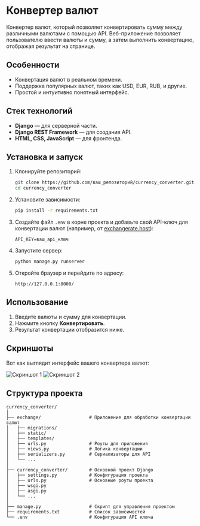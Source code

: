# Конвертер валют

Конвертер валют, который позволяет конвертировать сумму между различными валютами с помощью API. Веб-приложение позволяет пользователю ввести валюты и сумму, а затем выполнить конвертацию, отображая результат на странице.

## Особенности

- Конвертация валют в реальном времени.
- Поддержка популярных валют, таких как USD, EUR, RUB, и другие.
- Простой и интуитивно понятный интерфейс.

## Стек технологий

- **Django** — для серверной части.
- **Django REST Framework** — для создания API.
- **HTML, CSS, JavaScript** — для фронтенда.

## Установка и запуск

1. Клонируйте репозиторий:

   ```bash
   git clone https://github.com/ваш_репозиторий/currency_converter.git
   cd currency_converter
   ```

2. Установите зависимости:

   ```bash
   pip install -r requirements.txt
   ```

3. Создайте файл `.env` в корне проекта и добавьте свой API-ключ для конвертации валют (например, от [exchangerate.host](https://exchangerate.host/)):

   ```
   API_KEY=ваш_api_ключ
   ```

4. Запустите сервер:

   ```bash
   python manage.py runserver
   ```

5. Откройте браузер и перейдите по адресу:

   ```
   http://127.0.0.1:8000/
   ```

## Использование

1. Введите валюты и сумму для конвертации.
2. Нажмите кнопку **Конвертировать**.
3. Результат конвертации отобразится ниже.

## Скриншоты

Вот как выглядит интерфейс вашего конвертера валют:

![Скриншот 1](https://github.com/ваш_репозиторий/путь_к_изображению_1.png)
![Скриншот 2](https://github.com/ваш_репозиторий/путь_к_изображению_2.png)

## Структура проекта

```
currency_converter/
│
├── exchange/                  # Приложение для обработки конвертации валют
│   ├── migrations/            
│   ├── static/
│   ├── templates/
│   ├── urls.py                # Роуты для приложения
│   ├── views.py               # Логика конвертации
│   ├── serializers.py         # Сериализаторы для API
│   └── ...
│
├── currency_converter/        # Основной проект Django
│   ├── settings.py            # Конфигурация проекта
│   ├── urls.py                # Основные роуты проекта
│   ├── wsgi.py
│   ├── asgi.py
│   └── ...
│
├── manage.py                  # Скрипт для управления проектом
├── requirements.txt           # Список зависимостей
└── .env                       # Конфигурация API ключа
```

